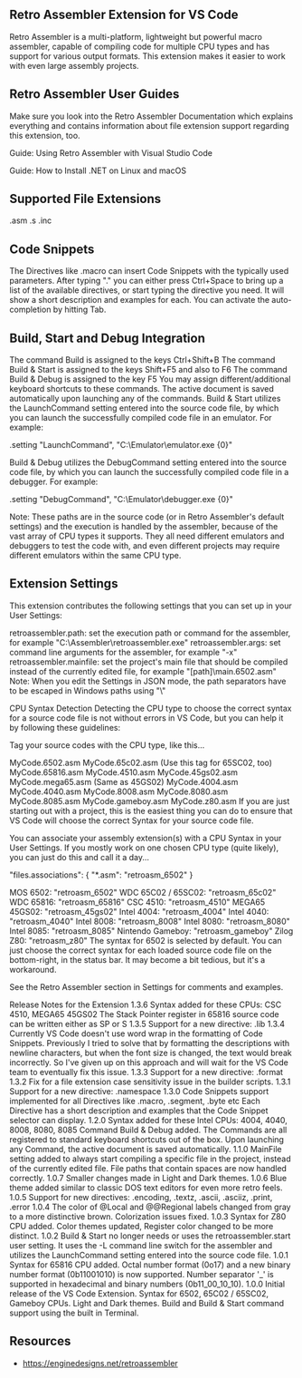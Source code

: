 ## Retro Assembler Extension for VS Code
Retro Assembler is a multi-platform, lightweight but powerful macro assembler, capable of compiling code for multiple CPU types and has support for various output formats. This extension makes it easier to work with even large assembly projects.

## Retro Assembler User Guides
Make sure you look into the Retro Assembler Documentation which explains everything and contains information about file extension support regarding this extension, too.

Guide: Using Retro Assembler with Visual Studio Code

Guide: How to Install .NET on Linux and macOS

## Supported File Extensions
.asm
.s
.inc

## Code Snippets
The Directives like .macro can insert Code Snippets with the typically used parameters. After typing "." you can either press Ctrl+Space to bring up a list of the available directives, or start typing the directive you need. It will show a short description and examples for each. You can activate the auto-completion by hitting Tab.


## Build, Start and Debug Integration
The command Build is assigned to the keys Ctrl+Shift+B
The command Build & Start is assigned to the keys Shift+F5 and also to F6
The command Build & Debug is assigned to the key F5
You may assign different/additional keyboard shortcuts to these commands.
The active document is saved automatically upon launching any of the commands.
Build & Start utilizes the LaunchCommand setting entered into the source code file, by which you can launch the successfully compiled code file in an emulator. For example:

.setting "LaunchCommand", "C:\\Emulator\\emulator.exe {0}"

Build & Debug utilizes the DebugCommand setting entered into the source code file, by which you can launch the successfully compiled code file in a debugger. For example:

.setting "DebugCommand", "C:\\Emulator\\debugger.exe {0}"

Note: These paths are in the source code (or in Retro Assembler's default settings) and the execution is handled by the assembler, because of the vast array of CPU types it supports. They all need different emulators and debuggers to test the code with, and even different projects may require different emulators within the same CPU type.


## Extension Settings
This extension contributes the following settings that you can set up in your User Settings:

retroassembler.path: set the execution path or command for the assembler, for example "C:\Assembler\retroassembler.exe"
retroassembler.args: set command line arguments for the assembler, for example "-x"
retroassembler.mainfile: set the project's main file that should be compiled instead of the currently edited file, for example "[path]\main.6502.asm"
Note: When you edit the Settings in JSON mode, the path separators have to be escaped in Windows paths using "\\"


CPU Syntax Detection
Detecting the CPU type to choose the correct syntax for a source code file is not without errors in VS Code, but you can help it by following these guidelines:

Tag your source codes with the CPU type, like this...

MyCode.6502.asm
MyCode.65c02.asm (Use this tag for 65SC02, too)
MyCode.65816.asm
MyCode.4510.asm
MyCode.45gs02.asm
MyCode.mega65.asm (Same as 45GS02)
MyCode.4004.asm
MyCode.4040.asm
MyCode.8008.asm
MyCode.8080.asm
MyCode.8085.asm
MyCode.gameboy.asm
MyCode.z80.asm
If you are just starting out with a project, this is the easiest thing you can do to ensure that VS Code will choose the correct Syntax for your source code file.

You can associate your assembly extension(s) with a CPU Syntax in your User Settings. If you mostly work on one chosen CPU type (quite likely), you can just do this and call it a day...

"files.associations": { "*.asm": "retroasm_6502" }

MOS 6502: "retroasm_6502"
WDC 65C02 / 65SC02: "retroasm_65c02"
WDC 65816: "retroasm_65816"
CSC 4510: "retroasm_4510"
MEGA65 45GS02: "retroasm_45gs02"
Intel 4004: "retroasm_4004"
Intel 4040: "retroasm_4040"
Intel 8008: "retroasm_8008"
Intel 8080: "retroasm_8080"
Intel 8085: "retroasm_8085"
Nintendo Gameboy: "retroasm_gameboy"
Zilog Z80: "retroasm_z80"
The syntax for 6502 is selected by default. You can just choose the correct syntax for each loaded source code file on the bottom-right, in the status bar. It may become a bit tedious, but it's a workaround.

See the Retro Assembler section in Settings for comments and examples.


Release Notes for the Extension
1.3.6
Syntax added for these CPUs: CSC 4510, MEGA65 45GS02
The Stack Pointer register in 65816 source code can be written either as SP or S
1.3.5
Support for a new directive: .lib
1.3.4
Currently VS Code doesn't use word wrap in the formatting of Code Snippets. Previously I tried to solve that by formatting the descriptions with newline characters, but when the font size is changed, the text would break incorrectly. So I've given up on this approach and will wait for the VS Code team to eventually fix this issue.
1.3.3
Support for a new directive: .format
1.3.2
Fix for a file extension case sensitivity issue in the builder scripts.
1.3.1
Support for a new directive: .namespace
1.3.0
Code Snippets support implemented for all Directives like .macro, .segment, .byte etc
Each Directive has a short description and examples that the Code Snippet selector can display.
1.2.0
Syntax added for these Intel CPUs: 4004, 4040, 8008, 8080, 8085
Command Build & Debug added.
The Commands are all registered to standard keyboard shortcuts out of the box.
Upon launching any Command, the active document is saved automatically.
1.1.0
MainFile setting added to always start compiling a specific file in the project, instead of the currently edited file.
File paths that contain spaces are now handled correctly.
1.0.7
Smaller changes made in Light and Dark themes.
1.0.6
Blue theme added similar to classic DOS text editors for even more retro feels.
1.0.5
Support for new directives: .encoding, .textz, .ascii, .asciiz, .print, .error
1.0.4
The color of @Local and @@Regional labels changed from gray to a more distinctive brown. Colorization issues fixed.
1.0.3
Syntax for Z80 CPU added.
Color themes updated, Register color changed to be more distinct.
1.0.2
Build & Start no longer needs or uses the retroassembler.start user setting. It uses the -L command line switch for the assembler and utilizes the LaunchCommand setting entered into the source code file.
1.0.1
Syntax for 65816 CPU added.
Octal number format (0o17) and a new binary number format (0b11001010) is now supported.
Number separator '_' is supported in hexadecimal and binary numbers (0b11_00_10_10).
1.0.0
Initial release of the VS Code Extension.
Syntax for 6502, 65C02 / 65SC02, Gameboy CPUs.
Light and Dark themes.
Build and Build & Start command support using the built in Terminal.

## Resources
- https://enginedesigns.net/retroassembler